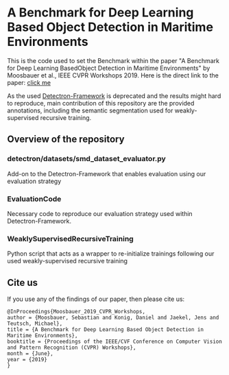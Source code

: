 # A Benchmark for Deep Learning Based Object Detection in Maritime Environments

This is the code used to set the Benchmark within the paper "A Benchmark for Deep Learning BasedObject Detection in Maritime Environments" by Moosbauer et al., IEEE CVPR Workshops 2019.
Here is the direct link to the paper: [click me](https://openaccess.thecvf.com/content_CVPRW_2019/papers/PBVS/Moosbauer_A_Benchmark_for_Deep_Learning_Based_Object_Detection_in_Maritime_CVPRW_2019_paper.pdf)

As the used [Detectron-Framework](https://github.com/facebookresearch/Detectron) is deprecated and the results might hard to reproduce, main contribution of this repository are the provided annotations, including the semantic segmentation used for weakly-supervised recursive training.

## Overview of the repository
### detectron/datasets/smd_dataset_evaluator.py
Add-on to the Detectron-Framework that enables evaluation using our evaluation strategy

### EvaluationCode
Necessary code to reproduce our evaluation strategy used within Detectron-Framework.

### WeaklySupervisedRecursiveTraining
Python script that acts as a wrapper to re-initialize trainings following our used weakly-supervised recursive training

## Cite us

If you use any of the findings of our paper, then please cite us:

```
@InProceedings{Moosbauer_2019_CVPR_Workshops,
author = {Moosbauer, Sebastian and Konig, Daniel and Jaekel, Jens and Teutsch, Michael},
title = {A Benchmark for Deep Learning Based Object Detection in Maritime Environments},
booktitle = {Proceedings of the IEEE/CVF Conference on Computer Vision and Pattern Recognition (CVPR) Workshops},
month = {June},
year = {2019}
} 
```
